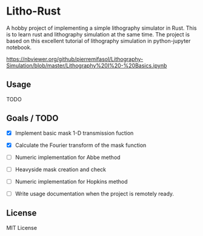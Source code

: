 # Litho-Rust

A hobby project of implementing a simple lithography simulator in Rust. This is to learn rust and lithography simulation at the same time. The project is based on this excellent tutorial of lithography simulation in python-jupyter notebook.

https://nbviewer.org/github/pierremifasol/Lithography-Simulation/blob/master/Lithography%20I%20-%20Basics.ipynb 

## Usage

TODO

## Goals / TODO
- [x] Implement basic mask 1-D transmission fuction
- [x] Calculate the Fourier transform of the mask function
- [ ] Numeric implementation for Abbe method
- [ ] Heavyside mask creation and check
- [ ] Numeric implementation for Hopkins method
- [ ] Write usage documentation when the project is remotely ready. 


## License

MIT License